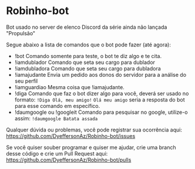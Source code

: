# Robinho-bot
Bot usado no server de elenco Discord da série ainda não lançada "Propulsão"

Segue abaixo a lista de comandos que o bot pode fazer (até agora):
* !bot
Comando somente para teste, o bot te diz algo e te cita.
* !iamdublador
Comando que seta seu cargo para dublador
* !iamdubladora
Comando que seta seu cargo para dubladora
* !iamajudante
Envia um pedido aos donos do servidor para a análise do seu perfil
* !iamguardiao
Mesma coisa que !iamajudante.
* !diga
Comando que faz o bot dizer algo para você, deverá ser usado no formato:
`!Diga Olá, meu amigo!`
`Olá meu amigo` seria a resposta do bot para esse comando em específico.
* !daumgoogle ou !googleit
Comando para pesquisar no google, utilize-o assim: `!daumgoogle Batata assada`


Qualquer dúvida ou problemas, você pode registrar sua ocorrência aqui: https://github.com/DyeffersonAz/Robinho-bot/issues

Se você quiser souber programar e quiser me ajudar, crie uma branch desse código e crie um Pull Request aqui: https://github.com/DyeffersonAz/Robinho-bot/pulls

